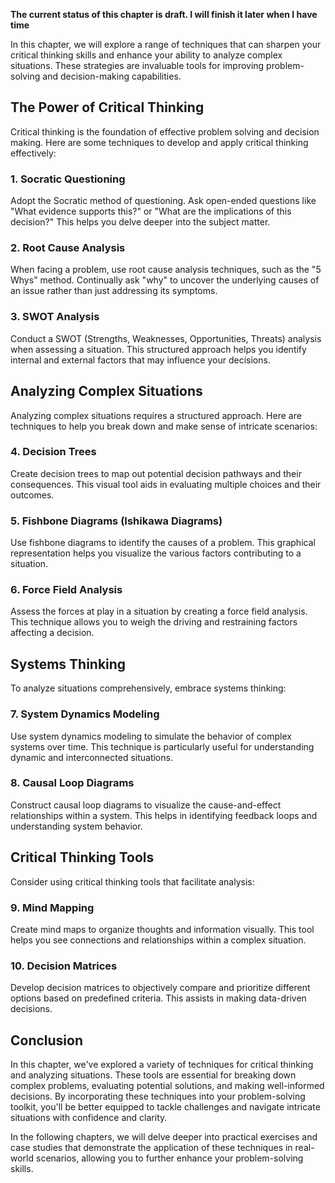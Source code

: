 **The current status of this chapter is draft. I will finish it later when I have time**

In this chapter, we will explore a range of techniques that can sharpen your critical thinking skills and enhance your ability to analyze complex situations. These strategies are invaluable tools for improving problem-solving and decision-making capabilities.

The Power of Critical Thinking
------------------------------

Critical thinking is the foundation of effective problem solving and decision making. Here are some techniques to develop and apply critical thinking effectively:

### 1. **Socratic Questioning**

Adopt the Socratic method of questioning. Ask open-ended questions like "What evidence supports this?" or "What are the implications of this decision?" This helps you delve deeper into the subject matter.

### 2. **Root Cause Analysis**

When facing a problem, use root cause analysis techniques, such as the "5 Whys" method. Continually ask "why" to uncover the underlying causes of an issue rather than just addressing its symptoms.

### 3. **SWOT Analysis**

Conduct a SWOT (Strengths, Weaknesses, Opportunities, Threats) analysis when assessing a situation. This structured approach helps you identify internal and external factors that may influence your decisions.

Analyzing Complex Situations
----------------------------

Analyzing complex situations requires a structured approach. Here are techniques to help you break down and make sense of intricate scenarios:

### 4. **Decision Trees**

Create decision trees to map out potential decision pathways and their consequences. This visual tool aids in evaluating multiple choices and their outcomes.

### 5. **Fishbone Diagrams (Ishikawa Diagrams)**

Use fishbone diagrams to identify the causes of a problem. This graphical representation helps you visualize the various factors contributing to a situation.

### 6. **Force Field Analysis**

Assess the forces at play in a situation by creating a force field analysis. This technique allows you to weigh the driving and restraining factors affecting a decision.

Systems Thinking
----------------

To analyze situations comprehensively, embrace systems thinking:

### 7. **System Dynamics Modeling**

Use system dynamics modeling to simulate the behavior of complex systems over time. This technique is particularly useful for understanding dynamic and interconnected situations.

### 8. **Causal Loop Diagrams**

Construct causal loop diagrams to visualize the cause-and-effect relationships within a system. This helps in identifying feedback loops and understanding system behavior.

Critical Thinking Tools
-----------------------

Consider using critical thinking tools that facilitate analysis:

### 9. **Mind Mapping**

Create mind maps to organize thoughts and information visually. This tool helps you see connections and relationships within a complex situation.

### 10. **Decision Matrices**

Develop decision matrices to objectively compare and prioritize different options based on predefined criteria. This assists in making data-driven decisions.

Conclusion
----------

In this chapter, we've explored a variety of techniques for critical thinking and analyzing situations. These tools are essential for breaking down complex problems, evaluating potential solutions, and making well-informed decisions. By incorporating these techniques into your problem-solving toolkit, you'll be better equipped to tackle challenges and navigate intricate situations with confidence and clarity.

In the following chapters, we will delve deeper into practical exercises and case studies that demonstrate the application of these techniques in real-world scenarios, allowing you to further enhance your problem-solving skills.
